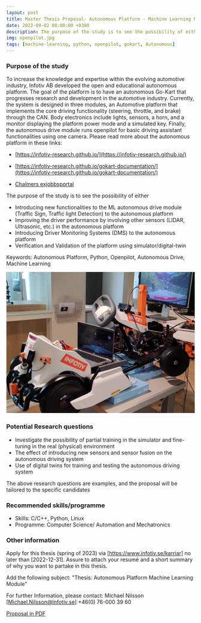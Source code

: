 ```yaml
---
layout: post
title: Master Thesis Proposal- Autonomous Platform - Machine Learning Module
date: 2022-09-02 00:00:00 +0300
description: The purpose of the study is to see the possibility of either 1) Introducing new functionalities to the ML autonomous drive module (Traffic Sign, Traffic light Detection) to the autonomous platform 2) Improving the driver performance by involving other sensors (LIDAR, Ultrasonic, etc.) in the autonomous platform 3) Introducing Driver Monitoring Systems (DMS) to the autonomous platform 4) Verification and Validation of the platform using simulator/digital-twin
img: openpilot.jpg
tags: [machine-learning, python, openpilot, gokart, Autonomous]
---
```



### Purpose of the study
To increase the knowledge and expertise within the evolving automotive industry, Infotiv AB developed the open and educational autonomous platform. The goal of the platform is to have an autonomous Go-Kart that progresses research and development in the automotive industry.
Currently, the system is designed in three modules, an Automotive platform that implements the core driving functionality (steering, throttle, and brake) through the CAN. Body electronics include lights, sensors, a horn, and a monitor displaying the platform power mode and a simulated key. Finally, the autonomous drive module runs openpilot for basic driving assistant functionalities using one camera. Please read more about the autonomous platform in these links:

- [https://infotiv-research.github.io/](https://infotiv-research.github.io/) 
- [https://infotiv-research.github.io/gokart-documentation/](https://infotiv-research.github.io/gokart-documentation/) 

- [Chalmers exjobbsportal](https://annonsportal.chalmers.se/CareerServices/se/Ads/Details/890)


The purpose of the study is to see the possibility of either

 - Introducing new functionalities to the ML autonomous drive module (Traffic Sign, Traffic light Detection) to the autonomous platform
 - Improving the driver performance by involving other sensors (LIDAR, Ultrasonic, etc.) in the autonomous platform
 - Introducing Driver Monitoring Systems (DMS) to the autonomous platform
 - Verification and Validation of the platform using simulator/digital-twin

Keywords: Autonomous Platform, Python, Openpilot, Autonomous Drive, Machine Learning

![GoKart autonomous platform](/assets/img/gokart-ml.png)


### Potential Research questions

 - Investigate the possibility of partial training in the simulator and fine-tuning in the real (physical) environment
 - The effect of introducing new sensors and sensor fusion on the autonomous driving system
 - Use of digital twins for training and testing the autonomous driving system

The above research questions are examples, and the proposal will be tailored to the specific candidates

### Recommended skills/programme

 - Skills: C/C++, Python, Linux
 - Programme: Computer Science/ Automation and Mechatronics

### Other information

Apply for this thesis (spring of 2023) via [https://www.infotiv.se/karriar] no later than [2022-12-31]. Assure to attach your resumé and a short summary of why you want to partake in this thesis.

Add the following subject: "Thesis: Autonomous Platform Machine Learning Module"

For further Information, please contact: Michael Nilsson [Michael.Nilsson@Infotiv.se] +46(0) 76-000 39 60

[Proposal in PDF](/assets/img/AutonomousPlatform-MachineLearningModule.pdf)
